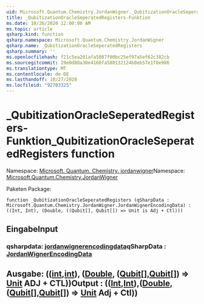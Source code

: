 ```yaml
---
uid: Microsoft.Quantum.Chemistry.JordanWigner._QubitizationOracleSeperatedRegisters
title: _QubitizationOracleSeperatedRegisters-Funktion
ms.date: 10/26/2020 12:00:00 AM
ms.topic: article
qsharp.kind: function
qsharp.namespace: Microsoft.Quantum.Chemistry.JordanWigner
qsharp.name: _QubitizationOracleSeperatedRegisters
qsharp.summary: ''
ms.openlocfilehash: f21c5ea201afa5087f00bc25ef97a5ef62c382cb
ms.sourcegitcommit: 29e0d88a30e4166fa580132124b0eb57e1f0e986
ms.translationtype: MT
ms.contentlocale: de-DE
ms.lasthandoff: 10/27/2020
ms.locfileid: "92703325"
---
```

# <a name="_qubitizationoracleseperatedregisters-function"></a><span data-ttu-id="47cd7-102">_QubitizationOracleSeperatedRegisters-Funktion</span><span class="sxs-lookup"><span data-stu-id="47cd7-102">_QubitizationOracleSeperatedRegisters function</span></span>

<span data-ttu-id="47cd7-103">Namespace: [Microsoft. Quantum. Chemistry. jordanwigner](xref:Microsoft.Quantum.Chemistry.JordanWigner)</span><span class="sxs-lookup"><span data-stu-id="47cd7-103">Namespace: [Microsoft.Quantum.Chemistry.JordanWigner](xref:Microsoft.Quantum.Chemistry.JordanWigner)</span></span>

<span data-ttu-id="47cd7-104">Paketen [](https://nuget.org/packages/)</span><span class="sxs-lookup"><span data-stu-id="47cd7-104">Package: [](https://nuget.org/packages/)</span></span>




```qsharp
function _QubitizationOracleSeperatedRegisters (qSharpData : Microsoft.Quantum.Chemistry.JordanWigner.JordanWignerEncodingData) : ((Int, Int), (Double, ((Qubit[], Qubit[]) => Unit is Adj + Ctl)))
```


## <a name="input"></a><span data-ttu-id="47cd7-105">Eingabe</span><span class="sxs-lookup"><span data-stu-id="47cd7-105">Input</span></span>

### <a name="qsharpdata--jordanwignerencodingdata"></a><span data-ttu-id="47cd7-106">qsharpdata: [jordanwignerencodingdata](xref:Microsoft.Quantum.Chemistry.JordanWigner.JordanWignerEncodingData)</span><span class="sxs-lookup"><span data-stu-id="47cd7-106">qSharpData : [JordanWignerEncodingData](xref:Microsoft.Quantum.Chemistry.JordanWigner.JordanWignerEncodingData)</span></span>





## <a name="output--intintdoublequbitqubit--unit-adj--ctl"></a><span data-ttu-id="47cd7-107">Ausgabe: (([int](xref:microsoft.quantum.lang-ref.int),[int](xref:microsoft.quantum.lang-ref.int)), ([Double](xref:microsoft.quantum.lang-ref.double), ([Qubit](xref:microsoft.quantum.lang-ref.qubit)[],[Qubit](xref:microsoft.quantum.lang-ref.qubit)[]) => [Unit](xref:microsoft.quantum.lang-ref.unit) ADJ + CTL))</span><span class="sxs-lookup"><span data-stu-id="47cd7-107">Output : (([Int](xref:microsoft.quantum.lang-ref.int),[Int](xref:microsoft.quantum.lang-ref.int)),([Double](xref:microsoft.quantum.lang-ref.double),([Qubit](xref:microsoft.quantum.lang-ref.qubit)[],[Qubit](xref:microsoft.quantum.lang-ref.qubit)[]) => [Unit](xref:microsoft.quantum.lang-ref.unit) Adj + Ctl))</span></span>

